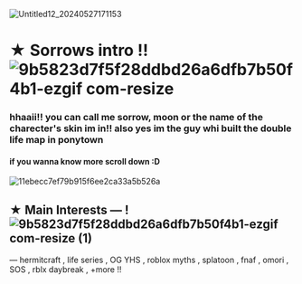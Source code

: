 ![Untitled12_20240527171153](https://github.com/tiredsorrow/tiredsorrow/assets/168008218/63d3e49a-3afe-4102-8e04-5814b61d08f3)

# ★ Sorrows intro !!![9b5823d7f5f28ddbd26a6dfb7b50f4b1-ezgif com-resize](https://github.com/tiredsorrow/tiredsorrow/assets/168008218/d33a7786-e566-4130-9986-24b956606f37)
### hhaaii!! you can call me sorrow, moon or the name of the charecter's skin im in!! also yes im the guy whi built the double life map in ponytown

#### if you wanna know more scroll down :D
![11ebecc7ef79b915f6ee2ca33a5b526a](https://github.com/tiredsorrow/tiredsorrow/assets/168008218/e07eb201-6206-428f-a3ce-96b0c911df78)


## ★ Main Interests — ! ![9b5823d7f5f28ddbd26a6dfb7b50f4b1-ezgif com-resize (1)](https://github.com/tiredsorrow/tiredsorrow/assets/168008218/2b2b8697-301e-47ea-970d-a1f21e1a483e)

— hermitcraft , life series , OG YHS , roblox myths , splatoon , fnaf , omori , SOS , rblx daybreak , +more !!

<!---
tiredsorrow/tiredsorrow is a ✨ special ✨ repository because its `README.md` (this file) appears on your GitHub profile.
You can click the Preview link to take a look at your changes.
--->
